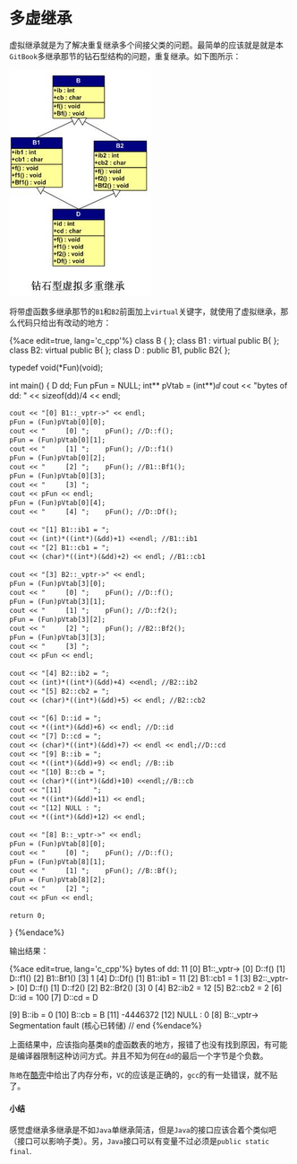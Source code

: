 # 多虚继承

虚拟继承就是为了解决重复继承多个间接父类的问题。最简单的应该就是就是本`GitBook`多继承那节的钻石型结构的问题，重复继承。如下图所示：

![multi_vir_inheritance](../../img/vptr/multi_vir_inheritance.jpg)

将带虚函数多继承那节的`B1`和`B2`前面加上`virtual`关键字，就使用了虚拟继承，那么代码只给出有改动的地方：

{%ace edit=true, lang='c_cpp'%}
class B { };
class B1 : virtual public B{ };
class B2: virtual public B{ };
class D : public B1, public B2{ };

typedef void(*Fun)(void);

int main()
{
    D dd;
    Fun pFun = NULL;
    int** pVtab = (int**)&dd;
    cout << "bytes of dd: " << sizeof(dd)/4 << endl;

    cout << "[0] B1::_vptr->" << endl;
    pFun = (Fun)pVtab[0][0];
    cout << "     [0] ";    pFun(); //D::f();
    pFun = (Fun)pVtab[0][1];
    cout << "     [1] ";    pFun(); //D::f1()
    pFun = (Fun)pVtab[0][2];
    cout << "     [2] ";    pFun(); //B1::Bf1();
    pFun = (Fun)pVtab[0][3];
    cout << "     [3] ";
    cout << pFun << endl;
    pFun = (Fun)pVtab[0][4];
    cout << "     [4] ";    pFun(); //D::Df();

    cout << "[1] B1::ib1 = ";
    cout << (int)*((int*)(&dd)+1) <<endl; //B1::ib1
    cout << "[2] B1::cb1 = ";
    cout << (char)*((int*)(&dd)+2) << endl; //B1::cb1

    cout << "[3] B2::_vptr->" << endl;
    pFun = (Fun)pVtab[3][0];
    cout << "     [0] ";    pFun(); //D::f();
    pFun = (Fun)pVtab[3][1];
    cout << "     [1] ";    pFun(); //D::f2();
    pFun = (Fun)pVtab[3][2];
    cout << "     [2] ";    pFun(); //B2::Bf2();
    pFun = (Fun)pVtab[3][3];
    cout << "     [3] ";
    cout << pFun << endl;

    cout << "[4] B2::ib2 = ";
    cout << (int)*((int*)(&dd)+4) <<endl; //B2::ib2
    cout << "[5] B2::cb2 = ";
    cout << (char)*((int*)(&dd)+5) << endl; //B2::cb2

    cout << "[6] D::id = ";
    cout << *((int*)(&dd)+6) << endl; //D::id
    cout << "[7] D::cd = ";
    cout << (char)*((int*)(&dd)+7) << endl << endl;//D::cd
    cout << "[9] B::ib = ";
    cout << *((int*)(&dd)+9) << endl; //B::ib
    cout << "[10] B::cb = ";
    cout << (char)*((int*)(&dd)+10) <<endl;//B::cb
    cout << "[11]        ";
    cout << *((int*)(&dd)+11) << endl;
    cout << "[12] NULL : ";
    cout << *((int*)(&dd)+12) << endl;

    cout << "[8] B::_vptr->" << endl;
    pFun = (Fun)pVtab[8][0];
    cout << "     [0] ";    pFun(); //D::f();
    pFun = (Fun)pVtab[8][1];
    cout << "     [1] ";    pFun(); //B::Bf();
    pFun = (Fun)pVtab[8][2];
    cout << "     [2] ";
    cout << pFun << endl;

    return 0;
}
{%endace%}

输出结果：

{%ace edit=true, lang='c_cpp'%}
bytes of dd: 11
[0] B1::_vptr->
     [0] D::f()
     [1] D::f1()
     [2] B1::Bf1()
     [3] 1
     [4] D::Df()
[1] B1::ib1 = 11
[2] B1::cb1 = 1
[3] B2::_vptr->
     [0] D::f()
     [1] D::f2()
     [2] B2::Bf2()
     [3] 0
[4] B2::ib2 = 12
[5] B2::cb2 = 2
[6] D::id = 100
[7] D::cd = D

[9] B::ib = 0
[10] B::cb = B
[11]        -4446372
[12] NULL : 0
[8] B::_vptr->
Segmentation fault (核心已转储)
// end
{%endace%}

上面结果中，应该指向基类`B`的虚函数表的地方，报错了也没有找到原因，有可能是编译器限制这种访问方式。并且不知为何在`dd`的最后一个字节是个负数。

`陈皓`在[酷壳]()中给出了内存分布，`VC`的应该是正确的，`gcc`的有一处错误，就不贴了。

#### 小结

感觉虚继承多继承是不如`Java`单继承简洁，但是`Java`的接口应该合着个类似吧（接口可以影响子类）。另，`Java`接口可以有变量不过必须是`public static final`.